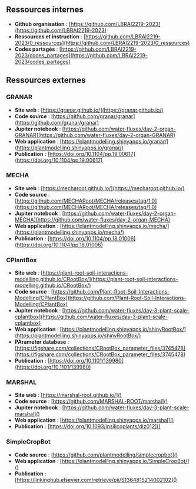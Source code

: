 

## Ressources internes

- **Github organisation** : [https://github.com/LBRAI2219-2023](https://github.com/LBRAI2219-2023)
- **Ressources et instruction** : [https://github.com/LBRAI2219-2023/0_ressources](https://github.com/LBRAI2219-2023/0_ressources)
- **Codes partagés** : [https://github.com/LBRAI2219-2023/codes_partages](https://github.com/LBRAI2219-2023/codes_partages)

## Ressources externes

### GRANAR

- **Site web** : [https://granar.github.io/](https://granar.github.io/)
- **Code source** : [https://github.com/granar/granar](https://github.com/granar/granar)
- **Jupiter notebook** : [https://github.com/water-fluxes/day-2-organ-GRANAR](https://github.com/water-fluxes/day-2-organ-GRANAR)
- **Web application** : [https://plantmodelling.shinyapps.io/granar/](https://plantmodelling.shinyapps.io/granar/)
- **Publication** : [https://doi.org/10.1104/pp.19.00617](https://doi.org/10.1104/pp.19.00617)

### MECHA

- **Site web** : [https://mecharoot.github.io/](https://mecharoot.github.io/)
- **Code source** : [https://github.com/MECHARoot/MECHA/releases/tag/1.0](https://github.com/MECHARoot/MECHA/releases/tag/1.0)
- **Jupiter notebook** : [https://github.com/water-fluxes/day-2-organ-MECHA](https://github.com/water-fluxes/day-2-organ-MECHA)
- **Web application** : [https://plantmodelling.shinyapps.io/mecha/](https://plantmodelling.shinyapps.io/mecha/)
- **Publication** : [https://doi.org/10.1104/pp.18.01006](https://doi.org/10.1104/pp.18.01006)

### CPlantBox

- **Site web** : [https://plant-root-soil-interactions-modelling.github.io/CRootBox/](https://plant-root-soil-interactions-modelling.github.io/CRootBox/)
- **Code source** : [https://github.com/Plant-Root-Soil-Interactions-Modelling/CPlantBox](https://github.com/Plant-Root-Soil-Interactions-Modelling/CPlantBox)
- **Jupiter notebook** : [https://github.com/water-fluxes/day-3-plant-scale-cplantbox](https://github.com/water-fluxes/day-3-plant-scale-cplantbox)
- **Web application** : [https://plantmodelling.shinyapps.io/shinyRootBox/](https://plantmodelling.shinyapps.io/shinyRootBox/)
- **PArameter database** : [https://figshare.com/collections/CRootBox_parameter_files/3745478](https://figshare.com/collections/CRootBox_parameter_files/3745478)
- **Publication** : [https://doi.org/10.1101/139980](https://doi.org/10.1101/139980)

### MARSHAL

- **Site web** : [https://marshal-root.github.io/]()
- **Code source** : [https://github.com/MARSHAL-ROOT/marshal]()
- **Jupiter notebook** : [https://github.com/water-fluxes/day-3-plant-scale-marshal]()
- **Web application** : [https://plantmodelling.shinyapps.io/marshal]()
- **Publication** : [https://doi.org/10.1093/insilicoplants/diz012]()

### SimpleCropBot

- **Code source** : [https://github.com/plantmodelling/simplecropbot]()
- **Web application** : [https://plantmodelling.shinyapps.io/SimpleCropBot/]()
- **Publication** : [https://linkinghub.elsevier.com/retrieve/pii/S1364815214002102]()



